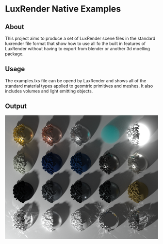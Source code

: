 # LuxRender Native Examples

## About

This project aims to produce a set of LuxRender scene files in the standard luxrender file format that show how to use all fo the built in features of LuxRender without having to export from blender or another 3d moelling package.

## Usage

The examples.lxs file can be opend by LuxRender and shows all of the standard material types applied to geomtric primitives and meshes.  It also includes volumes and light emitting objects.

## Output

![screenshot](/screenshot.png "Example Output")